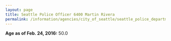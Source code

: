 ```yaml
---
layout: page
title: Seattle Police Officer 6400 Martin Rivera
permalink: /information/agencies/city_of_seattle/seattle_police_department/copbook/6400/
---
```


**Age as of Feb. 24, 2016:** 50.0
